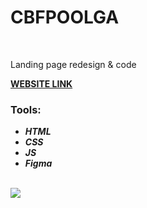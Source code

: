 <h1>CBFPOOLGA</h1>
<br>
<p>Landing page redesign & code</p>
<a href="https://alinaharakh.github.io/cbfpoolga/"><strong>WEBSITE LINK</strong></a>
<br>
<h3>Tools:</h3>
<ul>
  <li>
    <em>
      <strong>HTML</strong>
    </em>
  </li>
    <li>
    <em>
      <strong>CSS</strong>
    </em>
  </li>
    <li>
    <em>
      <strong>JS</strong>
    </em>
  </li>
    <li>
    <em>
      <strong>Figma</strong>
    </em>
  </li>
</ul>
<br>
<img src="https://github.com/AlinaHarakh/public-images/raw/main/Cbfpoolga.jpg">
